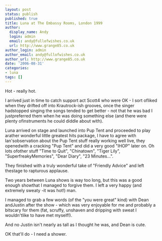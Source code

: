 ```yaml
---
layout: post
status: publish
published: true
title: Luna at The Embassy Rooms, London 1999
author:
  display_name: Andy
  login: admin
  email: andy@fullofwishes.co.uk
  url: http://www.grange85.co.uk
author_login: admin
author_email: andy@fullofwishes.co.uk
author_url: http://www.grange85.co.uk
date: '2006-08-31'
categories:
- luna
tags: []
---
```

<p>Hot - really hot.</p>
<p>I arrived just in time to catch support act Scott4 who were OK - I sort ofliked when they drifted off into Krautrock-ish grooves, once the singer hadstopped singing the songs tended to get better - not that he was bad I justpreferred them when he was doing something else (and there were plenty ofinstruments he could diddle about with).</p>
<p>Luna arrived on stage and launched into Pup Tent and proceeded to play arather wonderful little greatest hits package, I have to agree with Ian'sobservation about the Pup Tent stuff really working well live, they openedwith a cracking "Pup Tent" and did a very good "IHOP" later on. Oh lots ofother stuff "Time to Quit", "Chinatown", "Tiger Lily", "SuperfreakyMemories", "Dear Diary", "23 Minutes...".</p>
<p>They finished with a truly wonderful take of "Friendly Advice" and left thestage to rapturous applause.</p>
<p>Two years between Luna shows is way too long, but this was a good enough showthat I managed to forgive them. I left a very happy (and extremely sweaty -it was hot!) man.</p>
<p>I managed to grab a few words (of the "you were great" kind) with Dean andJustin after the show - which was very enjoyable for me and probably a bitscary for them (fat, scruffy, unshaven and dripping with sweat I wouldn'tlike to have met myself!).</p>
<p>And no Justin isn't nearly as tall as I thought he was, and Dean is cute.</p>
<p>OK that'll do - I need a shower.</p>
